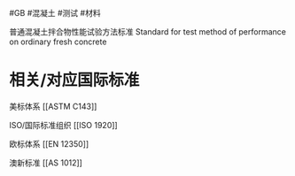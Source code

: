 #GB #混凝土 #测试 #材料 

普通混凝土拌合物性能试验方法标准
Standard for test method of performance on ordinary fresh concrete




# 相关/对应国际标准

美标体系
[[ASTM C143]]

ISO/国际标准组织
[[ISO 1920]]

欧标体系
[[EN 12350]]

澳新标准
[[AS 1012]]

